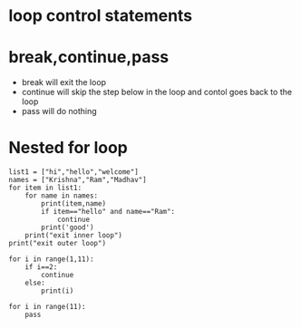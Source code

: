 # loop control statements
# break,continue,pass

- break will exit the loop
- continue will skip the step below in the loop and contol goes back to the loop
- pass will do nothing

# Nested for loop
```
list1 = ["hi","hello","welcome"]
names = ["Krishna","Ram","Madhav"]
for item in list1:
    for name in names:
        print(item,name)
        if item=="hello" and name=="Ram":
            continue
        print('good')
    print("exit inner loop")
print("exit outer loop")

for i in range(1,11):
    if i==2:
        continue
    else:
        print(i)

for i in range(11):
    pass
```
